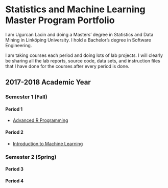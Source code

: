 # Statistics and Machine Learning Master Program Portfolio

I am Ugurcan Lacin and doing a Masters’ degree in Statistics and Data Mining in Linköping University. I hold a Bachelor’s degree in Software Engineering. 

I am taking courses each period and doing lots of lab projects. I will clearly be sharing all the lab reports, source code, data sets, and instruction files that I have done for the courses after every period is done.

## 2017-2018 Academic Year

### Semester 1 (Fall)

#### Period 1

- [Advanced R Programming](/Semester%201/Advanced%20R%20Programming/)

#### Period 2

- [Introduction to Machine Learning](/Semester%201/Advanced%20R%20Programming/)

### Semester 2 (Spring)

#### Period 3

#### Period 4
